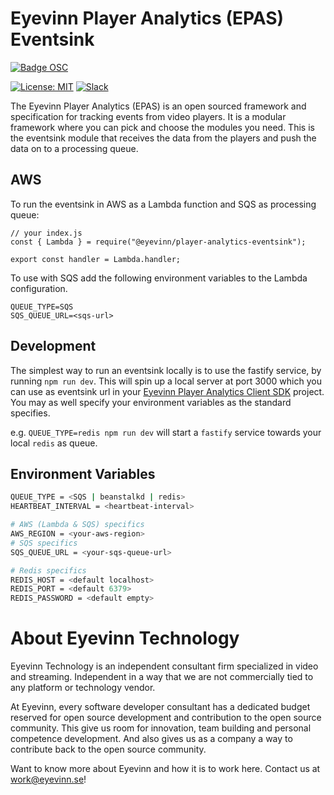 # Eyevinn Player Analytics (EPAS) Eventsink

[![Badge OSC](https://img.shields.io/badge/Evaluate-24243B?style=for-the-badge&logo=data:image/svg+xml;base64,PHN2ZyB3aWR0aD0iMjQiIGhlaWdodD0iMjQiIHZpZXdCb3g9IjAgMCAyNCAyNCIgZmlsbD0ibm9uZSIgeG1sbnM9Imh0dHA6Ly93d3cudzMub3JnLzIwMDAvc3ZnIj4KPGNpcmNsZSBjeD0iMTIiIGN5PSIxMiIgcj0iMTIiIGZpbGw9InVybCgjcGFpbnQwX2xpbmVhcl8yODIxXzMxNjcyKSIvPgo8Y2lyY2xlIGN4PSIxMiIgY3k9IjEyIiByPSI3IiBzdHJva2U9ImJsYWNrIiBzdHJva2Utd2lkdGg9IjIiLz4KPGRlZnM%2BCjxsaW5lYXJHcmFkaWVudCBpZD0icGFpbnQwX2xpbmVhcl8yODIxXzMxNjcyIiB4MT0iMTIiIHkxPSIwIiB4Mj0iMTIiIHkyPSIyNCIgZ3JhZGllbnRVbml0cz0idXNlclNwYWNlT25Vc2UiPgo8c3RvcCBzdG9wLWNvbG9yPSIjQzE4M0ZGIi8%2BCjxzdG9wIG9mZnNldD0iMSIgc3RvcC1jb2xvcj0iIzREQzlGRiIvPgo8L2xpbmVhckdyYWRpZW50Pgo8L2RlZnM%2BCjwvc3ZnPgo%3D)](https://app.osaas.io/browse/eyevinn-player-analytics-eventsink)

[![License: MIT](https://img.shields.io/badge/License-MIT-yellow.svg)](https://opensource.org/licenses/MIT) [![Slack](http://slack.streamingtech.se/badge.svg)](http://slack.streamingtech.se)

The Eyevinn Player Analytics (EPAS) is an open sourced framework and specification for tracking events from video players. It is a modular framework where you can pick and choose the modules you need. This is the eventsink module that receives the data from the players and push the data on to a processing queue.

## AWS

To run the eventsink in AWS as a Lambda function and SQS as processing queue:

```
// your index.js
const { Lambda } = require("@eyevinn/player-analytics-eventsink");

export const handler = Lambda.handler;
```

To use with SQS add the following environment variables to the Lambda configuration.

```
QUEUE_TYPE=SQS
SQS_QUEUE_URL=<sqs-url>
```

## Development

The simplest way to run an eventsink locally is to use the fastify service, by running `npm run dev`. This will spin up a local server at port 3000 which you can use as eventsink url in your [Eyevinn Player Analytics Client SDK](https://github.com/Eyevinn/player-analytics-client-sdk-web) project. You may as well specify your environment variables as the standard specifies.

e.g. `QUEUE_TYPE=redis npm run dev` will start a `fastify` service towards your local `redis` as queue.

## Environment Variables

```bash
QUEUE_TYPE = <SQS | beanstalkd | redis>
HEARTBEAT_INTERVAL = <heartbeat-interval>

# AWS (Lambda & SQS) specifics
AWS_REGION = <your-aws-region>
# SQS specifics
SQS_QUEUE_URL = <your-sqs-queue-url>

# Redis specifics
REDIS_HOST = <default localhost>
REDIS_PORT = <default 6379>
REDIS_PASSWORD = <default empty>
```

# About Eyevinn Technology

Eyevinn Technology is an independent consultant firm specialized in video and streaming. Independent in a way that we are not commercially tied to any platform or technology vendor.

At Eyevinn, every software developer consultant has a dedicated budget reserved for open source development and contribution to the open source community. This give us room for innovation, team building and personal competence development. And also gives us as a company a way to contribute back to the open source community.

Want to know more about Eyevinn and how it is to work here. Contact us at work@eyevinn.se!
